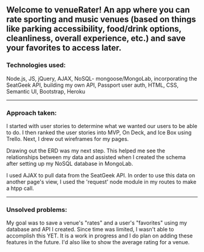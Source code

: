 
Welcome to venueRater! An app where you can rate sporting and music venues (based on things like parking accessibility, food/drink options, cleanliness, overall experience, etc.) and save your favorites to access later. 
---

### Technologies used:

Node.js, JS, jQuery, AJAX, NoSQL- mongoose/MongoLab, incorporating the SeatGeek API, building my own API, Passport user auth, HTML, CSS, Semantic UI, Bootstrap, Heroku

---

### Approach taken:

I started with user stories to determine what we wanted our users to be able to do. I then ranked the user stories into MVP, On Deck, and Ice Box using Trello. Next, I drew out wireframes for my pages.

Drawing out the ERD was my next step. This helped me see the relationships between my data and assisted when I created the schema after setting up my NoSQL database in MongoLab.

I used AJAX to pull data from the SeatGeek API. In order to use this data on another page's view, I used the 'request' node module in my routes to make a htpp call.

---

### Unsolved problems:

My goal was to save a venue's "rates" and a user's "favorites" using my database and API I created. Since time was limited, I wasn't able to accomplish this YET. It is a work in progress and I do plan on adding these features in the future. I'd also like to show the average rating for a venue. 